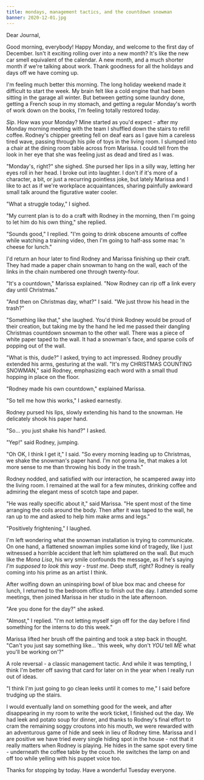 ```yaml
---
title: mondays, management tactics, and the countdown snowman
banner: 2020-12-01.jpg
---
```


Dear Journal,

Good morning, everybody!  Happy Monday, and welcome to the first day
of December.  Isn't it exciting rolling over into a new month?  It's
like the new car smell equivalent of the calendar.  A new month, and a
much shorter month if we're talking about work.  Thank goodness for
all the holidays and days off we have coming up.

I'm feeling much better this morning.  The long holiday weekend made
it difficult to start the week.  My brain felt like a cold engine that
had been sitting in the garage all winter.  But between getting some
laundry done, getting a French soup in my stomach, and getting a
regular Monday's worth of work down on the books, I'm feeling totally
restored today.

_Sip_.  How was your Monday?  Mine started as you'd expect - after my
Monday morning meeting with the team I shuffled down the stairs to
refill coffee.  Rodney's chipper greeting fell on deaf ears as I gave
him a careless tired wave, passing through his pile of toys in the
living room.  I slumped into a chair at the dining room table across
from Marissa.  I could tell from the look in her eye that she was
feeling just as dead and tired as I was.

"Monday's, right?" she sighed.  She pursed her lips in a silly way,
letting her eyes roll in her head.  I broke out into laughter.  I
don't if it's more of a character, a bit, or just a recurring
pointless joke, but lately Marissa and I like to act as if we're
workplace acquaintances, sharing painfully awkward small talk around
the figurative water cooler.

"What a struggle today," I sighed.

"My current plan is to do a craft with Rodney in the morning, then I'm
going to let him do his own thing," she replied.

"Sounds good," I replied.  "I'm going to drink obscene amounts of
coffee while watching a training video, then I'm going to half-ass
some mac 'n cheese for lunch."

I'd return an hour later to find Rodney and Marissa finishing up their
craft.  They had made a paper chain snowman to hang on the wall, each
of the links in the chain numbered one through twenty-four.

"It's a countdown," Marissa explained.  "Now Rodney can rip off a link
every day until Christmas."

"And then on Christmas day, what?" I said.  "We just throw his head in
the trash?"

"Something like that," she laughed.  You'd think Rodney would be proud
of their creation, but taking me by the hand he led me passed their
dangling Christmas countdown snowman to the other wall.  There was a
piece of white paper taped to the wall.  It had a snowman's face, and
sparse coils of popping out of the wall.

"What is this, dude?" I asked, trying to act impressed.  Rodney
proudly extended his arms, gesturing at the wall.  "It's my CHRISTMAS
COUNTING SNOWMAN," said Rodney, emphasizing each word with a small
thud hopping in place on the floor.

"Rodney made his own countdown," explained Marissa.

"So tell me how this works," I asked earnestly.

Rodney pursed his lips, slowly extending his hand to the snowman.  He
delicately shook his paper hand.

"So... you just shake his hand?" I asked.

"Yep!" said Rodney, jumping.

"Oh OK, I think I get it," I said.  "So every morning leading up to
Christmas, we shake the snowman's paper hand.  I'm not gonna lie, that
makes a lot more sense to me than throwing his body in the trash."

Rodney nodded, and satisfied with our interaction, he scampered away
into the living room.  I remained at the wall for a few minutes,
drinking coffee and admiring the elegant mess of scotch tape and
paper.

"He was really specific about it," said Marissa.  "He spent most of
the time arranging the coils around the body.  Then after it was taped
to the wall, he ran up to me and asked to help him make arms and
legs."

"Positively frightening," I laughed.

I'm left wondering what the snowman installation is trying to
communicate.  On one hand, a flattened snowman implies some kind of
tragedy, like I just witnessed a horrible accident that left him
splattered on the wall.  But much like the _Mona Lisa_, his wry smile
confounds the message, as if he's saying _I'm supposed to look this
way - trust me_.  Deep stuff, right?  Rodney is really coming into his
prime as an artist I think.

After wolfing down an uninspiring bowl of blue box mac and cheese for
lunch, I returned to the bedroom office to finish out the day.  I
attended some meetings, then joined Marissa in her studio in the late
afternoon.

"Are you done for the day?" she asked.

"Almost," I replied.  "I'm not letting myself sign off for the day
before I find something for the interns to do this week."

Marissa lifted her brush off the painting and took a step back in
thought.  "Can't you just say something like... 'this week, why don't
_YOU_ tell _ME_ what you'll be working on'?"

A role reversal - a classic management tactic.  And while it was
tempting, I think I'm better off saving that card for later on in the
year when I really run out of ideas.

"I think I'm just going to go clean leeks until it comes to me," I
said before trudging up the stairs.

I would eventually land on something good for the week, and after
disappearing in my room to write the work ticket, I finished out the
day.  We had leek and potato soup for dinner, and thanks to Rodney's
final effort to cram the remaining soggy croutons into his mouth, we
were rewarded with an adventurous game of hide and seek in lieu of
Rodney time.  Marissa and I are positive we have tried every single
hiding spot in the house - not that it really matters when Rodney is
playing.  He hides in the same spot every time - underneath the coffee
table by the couch.  He switches the lamp on and off too while yelling
with his puppet voice too.

Thanks for stopping by today.  Have a wonderful Tuesday everyone.
